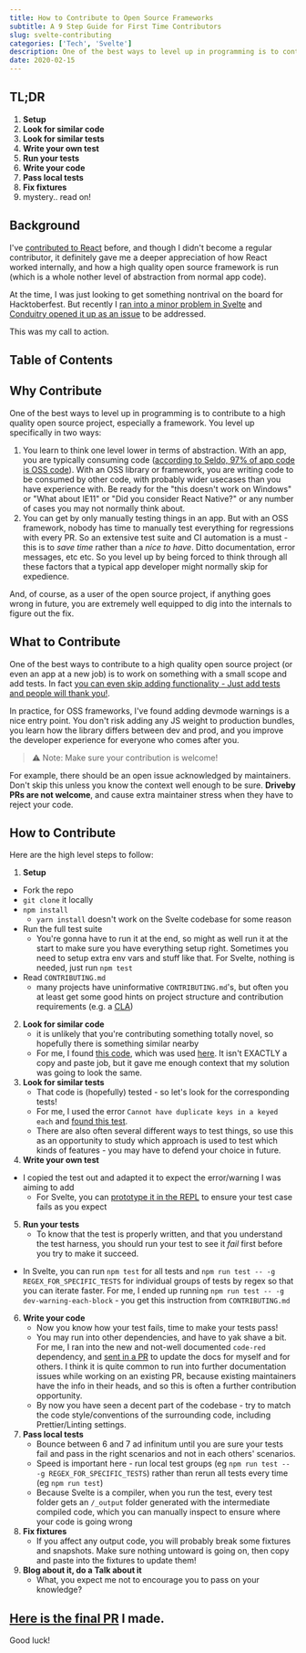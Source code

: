 ```yaml
---
title: How to Contribute to Open Source Frameworks
subtitle: A 9 Step Guide for First Time Contributors
slug: svelte-contributing
categories: ['Tech', 'Svelte']
description: One of the best ways to level up in programming is to contribute to a high quality open source project, especially a framework.
date: 2020-02-15
---
```


## TL;DR

1. **Setup**
2. **Look for similar code**
3. **Look for similar tests**
4. **Write your own test**
5. **Run your tests**
6. **Write your code**
7. **Pass local tests**
8. **Fix fixtures**
9. mystery.. read on!

## Background

I've [contributed to React](https://www.swyx.io/speaking/contributing-to-react/) before, and though I didn't become a regular contributor, it definitely gave me a deeper appreciation of how React worked internally, and how a high quality open source framework is run (which is a whole nother level of abstraction from normal app code). 

At the time, I was just looking to get something nontrival on the board for Hacktoberfest. But recently I [ran into a minor problem in Svelte](https://github.com/sveltejs/svelte/issues/4405) and [Conduitry opened it up as an issue](https://github.com/sveltejs/svelte/issues/4408) to be addressed. 

This was my call to action.

## Table of Contents

## Why Contribute

One of the best ways to level up in programming is to contribute to a high quality open source project, especially a framework. You level up specifically in two ways: 

1. You learn to think one level lower in terms of abstraction. With an app, you are typically consuming code ([according to Seldo, 97% of app code is OSS code](https://medium.com/npm-inc/this-year-in-javascript-2018-in-review-and-npms-predictions-for-2019-3a3d7e5298ef)). With an OSS library or framework, you are writing code to be consumed by other code, with probably wider usecases than you have experience with. Be ready for the "this doesn't work on Windows" or "What about IE11" or "Did you consider React Native?" or any number of cases you may not normally think about.
2. You can get by only manually testing things in an app. But with an OSS framework, nobody has time to manually test everything for regressions with every PR. So an extensive test suite and CI automation is a must - this is to *save time* rather than a *nice to have*. Ditto documentation, error messages, etc etc. So you level up by being forced to think through all these factors that a typical app developer might normally skip for expedience.

And, of course, as a user of the open source project, if anything goes wrong in future, you are extremely well equipped to dig into the internals to figure out the fix.

## What to Contribute

One of the best ways to contribute to a high quality open source project (or even an app at a new job) is to work on something with a small scope and add tests. In fact [you can even skip adding functionality - Just add tests and people will thank you!](https://twitter.com/swyx/status/1064742523426430976?s=20). 

In practice, for OSS frameworks, I've found adding devmode warnings is a nice entry point. You don't risk adding any JS weight to production bundles, you learn how the library differs between dev and prod, and you improve the developer experience for everyone who comes after you.

> ⚠️ Note: Make sure your contribution is welcome! 

For example, there should be an open issue acknowledged by maintainers. Don't skip this unless you know the context well enough to be sure. **Driveby PRs are not welcome**, and cause extra maintainer stress when they have to reject your code. 

## How to Contribute

Here are the high level steps to follow:

1. **Setup**
  - Fork the repo
  - `git clone` it locally
  - `npm install` 
    - `yarn install` doesn't work on the Svelte codebase for some reason
  - Run the full test suite
    - You're gonna have to run it at the end, so might as well run it at the start to make sure you have everything setup right. Sometimes you need to setup extra env vars and stuff like that. For Svelte, nothing is needed, just run `npm test`
  - Read `CONTRIBUTING.md`
    - many projects have uninformative `CONTRIBUTING.md`'s, but often you at least get some good hints on project structure and contribution requirements (e.g. a [CLA](https://en.wikipedia.org/wiki/Contributor_License_Agreement))
2. **Look for similar code**
	- it is unlikely that you're contributing something totally novel, so hopefully there is something similar nearby
	- For me, I found [this code](https://github.com/sveltejs/svelte/blob/2b3c2daafb854d04100e0648910083d493bcb1d7/src/runtime/internal/keyed_each.ts#L111), which was used [here](https://github.com/sveltejs/svelte/blob/6250046c052eb360e51b272c55870cff71f41a70/src/compiler/compile/render_dom/wrappers/EachBlock.ts#L377). It isn't EXACTLY a copy and paste job, but it gave me enough context that my solution was going to look the same.
3. **Look for similar tests**
	- That code is (hopefully) tested - so let's look for the corresponding tests!
	- For me, I used the error `Cannot have duplicate keys in a keyed each` and [found this test](https://github.com/sveltejs/svelte/tree/1a343b165c577429e968cea48607cccabf714b9b/test/runtime/samples/keyed-each-dev-unique).
	- There are also often several different ways to test things, so use this as an opportunity to study which approach is used to test which kinds of features - you may have to defend your choice in future.
4. **Write your own test**
  - I copied the test out and adapted it to expect the error/warning I was aiming to add
	- For Svelte, you can [prototype it in the REPL](https://svelte.dev/repl/hello-world?version=3) to ensure your test case fails as you expect
5. **Run your tests**
	- To know that the test is properly written, and that you understand the test harness, you should run your test to see it *fail* first before you try to make it succeed.
  - In Svelte, you can run `npm test` for all tests and `npm run test -- -g REGEX_FOR_SPECIFIC_TESTS` for individual groups of tests by regex so that you can iterate faster. For me, I ended up running `npm run test -- -g dev-warning-each-block` - you get this instruction from `CONTRIBUTING.md`
6. **Write your code**
	- Now you know how your test fails, time to make your tests pass!
	- You may run into other dependencies, and have to yak shave a bit. For me, I ran into the new and not-well documented `code-red` dependency, and [sent in a PR](https://github.com/Rich-Harris/code-red/pull/34) to update the docs for myself and for others. I think it is quite common to run into further documentation issues while working on an existing PR, because existing maintainers have the info in their heads, and so this is often a further contribution opportunity.
	- By now you have seen a decent part of the codebase - try to match the code style/conventions of the surrounding code, including Prettier/Linting settings.
7. **Pass local tests**
	- Bounce between 6 and 7 ad infinitum until you are sure your tests fail and pass in the right scenarios and not in each others' scenarios.
	- Speed is important here - run local test groups (eg `npm run test -- -g REGEX_FOR_SPECIFIC_TESTS`) rather than rerun all tests every time (eg `npm run test`)
	- Because Svelte is a compiler, when you run the test, every test folder gets an `/_output` folder generated with the intermediate compiled code, which you can manually inspect to ensure where your code is going wrong
8. **Fix fixtures**
	- If you affect any output code, you will probably break some fixtures and snapshots. Make sure nothing untoward is going on, then copy and paste into the fixtures to update them!
9. **Blog about it, do a Talk about it**
	- What, you expect me not to encourage you to pass on your knowledge? 

## [Here is the final PR](https://github.com/sveltejs/svelte/pull/4419) I made.

Good luck!